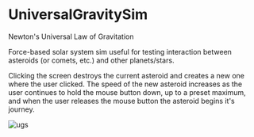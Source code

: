 # UniversalGravitySim
Newton's Universal Law of Gravitation

Force-based solar system sim useful for testing interaction between asteroids (or comets, etc.) and other planets/stars.

Clicking the screen destroys the current asteroid and creates a new one where the user clicked.  The speed of the new asteroid increases as the user continues to hold the mouse button down, up to a preset maximum, and when the user releases the mouse button the asteroid begins it's journey.

![ugs](https://user-images.githubusercontent.com/74695555/108572885-84b2b380-72d0-11eb-97e5-3f13b4977aa2.png)

